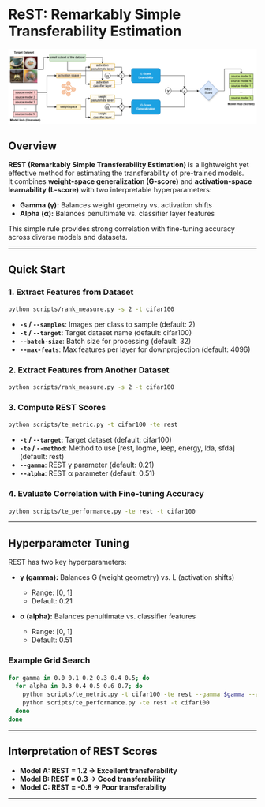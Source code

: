 # ReST: Remarkably Simple Transferability Estimation

![REST Method](rest.png)

## Overview
**REST (Remarkably Simple Transferability Estimation)** is a lightweight yet effective method for estimating the transferability of pre-trained models.  
It combines **weight-space generalization (G-score)** and **activation-space learnability (L-score)** with two interpretable hyperparameters:

- **Gamma (γ):** Balances weight geometry vs. activation shifts  
- **Alpha (α):** Balances penultimate vs. classifier layer features  

This simple rule provides strong correlation with fine-tuning accuracy across diverse models and datasets.

---

## Quick Start

### 1. Extract Features from Dataset
```bash
python scripts/rank_measure.py -s 2 -t cifar100
```
- **`-s` / `--samples`**: Images per class to sample (default: 2)  
- **`-t` / `--target`**: Target dataset name (default: cifar100)  
- **`--batch-size`**: Batch size for processing (default: 32)  
- **`--max-feats`**: Max features per layer for downprojection (default: 4096)  

### 2. Extract Features from Another Dataset
```bash
python scripts/rank_measure.py -s 2 -t cifar100
```

### 3. Compute REST Scores
```bash
python scripts/te_metric.py -t cifar100 -te rest
```
- **`-t` / `--target`**: Target dataset (default: cifar100)  
- **`-te` / `--method`**: Method to use [rest, logme, leep, energy, lda, sfda] (default: rest)  
- **`--gamma`**: REST γ parameter (default: 0.21)  
- **`--alpha`**: REST α parameter (default: 0.51)  

### 4. Evaluate Correlation with Fine-tuning Accuracy
```bash
python scripts/te_performance.py -te rest -t cifar100
```

---

## Hyperparameter Tuning

REST has two key hyperparameters:

- **γ (gamma):** Balances G (weight geometry) vs. L (activation shifts)  
  - Range: [0, 1]  
  - Default: 0.21  

- **α (alpha):** Balances penultimate vs. classifier features  
  - Range: [0, 1]  
  - Default: 0.51  

### Example Grid Search
```bash
for gamma in 0.0 0.1 0.2 0.3 0.4 0.5; do
  for alpha in 0.3 0.4 0.5 0.6 0.7; do
    python scripts/te_metric.py -t cifar100 -te rest --gamma $gamma --alpha $alpha
    python scripts/te_performance.py -te rest -t cifar100
  done
done
```

---

## Interpretation of REST Scores

- **Model A: REST = 1.2 → Excellent transferability**  
- **Model B: REST = 0.3 → Good transferability**  
- **Model C: REST = -0.8 → Poor transferability**  

---
